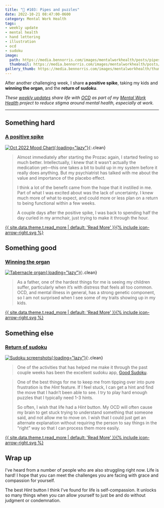 ```yaml
---
title: "🧠 #103: Pipes and puzzles"
date: 2022-10-21 08:47:00-0600
category: Mental Work Health
tags:
- weekly update
- mental health
- hand lettering
- illustration
- ocd
- sudoku
image: 
  path: https://media.bennorris.com/images/mentalworkhealth/posts/pipes-and-puzzles.jpg
  thumbnail: https://media.bennorris.com/images/mentalworkhealth/posts/thumbnails/pipes-and-puzzles.jpg
gallery_thumb: https://media.bennorris.com/images/mentalworkhealth/thumbs/pipes-and-puzzles.jpg
---
```



After another challenging week, I share **a positive spike**, taking my kids and **winning the organ**, and the **return of sudoku**.

_These [weekly updates](https://bennorris.com/tags/weekly-update/) share life with [OCD](https://bennorris.com/tags/ocd/) as part of my [Mental Work Health](https://bennorris.com/mental-work-health/) project to reduce stigma around mental health, especially at work._

***

## Something hard

### [A positive spike](https://bennorris.com/2022/10/18/a-positive-spike)

[![Oct 2022 Mood Chart](https://media.bennorris.com/images/mentalworkhealth/posts/oct-2022-mood-chart.jpeg){:loading="lazy"}](https://bennorris.com/2022/10/18/a-positive-spike){:.clean}

> Almost immediately after starting the Prozac again, I started feeling so much better. Intellectually, I knew that it wasn’t actually the medication yet—this one takes a bit to build up in my system before it really does anything. But my psychiatrist has talked with me about the value and importance of the placebo effect.
> 
> I think a lot of the benefit came from the hope that it instilled in me. Part of what I was excited about was the lack of uncertainty. I knew much more of what to expect, and could more or less plan on a return to being functional within a few weeks.
> 
> A couple days after the positive spike, I was back to spending half the day curled in my armchair, just trying to make it through the hour.

<p class="entry-excerpt"><a href="https://bennorris.com/2022/10/18/a-positive-spike" class="more-link"><span class="link-text">{{ site.data.theme.t.read_more | default: 'Read More' }}</span><span class="icon icon--arrow-right">{% include icon-arrow-right.svg %}</span></a></p>


## Something good

### [Winning the organ](https://bennorris.com/2022/10/19/winning-the-organ)

[![Tabernacle organ](https://media.bennorris.com/images/mentalworkhealth/posts/tabernacle-organ.jpeg){:loading="lazy"}](https://bennorris.com/2022/10/19/winning-the-organ){:.clean}

> As a father, one of the hardest things for me is seeing my children suffer, particularly when it’s with distress that feels all too common. OCD, and mental illness in general, has a strong genetic component, so I am not surprised when I see some of my traits showing up in my kids.

<p class="entry-excerpt"><a href="https://bennorris.com/2022/10/19/winning-the-organ" class="more-link"><span class="link-text">{{ site.data.theme.t.read_more | default: 'Read More' }}</span><span class="icon icon--arrow-right">{% include icon-arrow-right.svg %}</span></a></p>


## Something else

### [Return of sudoku](https://bennorris.com/2022/10/20/return-of-sudoku)

[![Sudoku screenshots](https://media.bennorris.com/images/mentalworkhealth/posts/sudoku-hint-screenshots.png){:loading="lazy"}](https://bennorris.com/2022/10/20/return-of-sudoku){:.clean}

> One of the activities that has helped me make it through the past couple weeks has been the excellent sudoku app, [Good Sudoku](https://www.playgoodsudoku.com/).

> One of the best things for me to keep me from tipping over into pure frustration is the *Hint* feature. If I feel stuck, I can get a hint and find the move that I hadn’t been able to see. I try to play hard enough puzzles that I typically need 1-3 hints.
> 
> So often, I wish that life had a *Hint* button. My OCD will often cause my brain to get stuck trying to understand something that someone said, and not allow me to move on. I wish that I could just get an alternate explanation without requiring the person to say things in the “right” way so that I can process them more easily.

<p class="entry-excerpt"><a href="https://bennorris.com/2022/10/20/return-of-sudoku" class="more-link"><span class="link-text">{{ site.data.theme.t.read_more | default: 'Read More' }}</span><span class="icon icon--arrow-right">{% include icon-arrow-right.svg %}</span></a></p>


## Wrap up

I’ve heard from a number of people who are also struggling right now. Life is hard! I hope that you can meet the challenges you are facing with grace and compassion for yourself.

The best *Hint* button I think I’ve found for life is self-compassion. It unlocks so many things when you can allow yourself to just be and do without judgment or condemnation.



